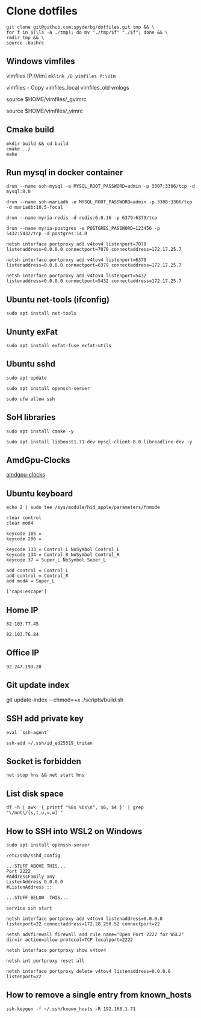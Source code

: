 # Clone dotfiles

```
git clone git@github.com:spyderbg/dotfiles.git tmp && \ 
for f in $(\ls -A ./tmp); do mv "./tmp/$f" "./$f"; done && \
rmdir tmp && \
source .bashrc
```


## Windows vimfiles
vimfiles [P:\Vim]
``mklink /D vimfiles P:\Vim``

vimfiles - Copy
vimfiles_local
vimfiles_old
vmlogs

source $HOME/vimfiles/_gvimrc

source $HOME/vimfiles/_vimrc



## Cmake build 
    mkdir build && cd build
    cmake ../
    make


## Run mysql in docker container
```
drun --name soh-mysql -e MYSQL_ROOT_PASSWORD=admin -p 3307:3306/tcp -d mysql:8.0
```

```
drun --name soh-mariadb -e MYSQL_ROOT_PASSWORD=admin -p 3308:3306/tcp -d mariadb:10.5-focal
```

```
drun --name myria-redis -d redis:6.0.16 -p 6379:6379/tcp
```

```
drun --name myria-postgres -e POSTGRES_PASSWORD=123456 -p 5432:5432/tcp -d postgres:14.0
```

```
netsh interface portproxy add v4tov4 listenport=7070 listenaddress=0.0.0.0 connectport=7070 connectaddress=172.17.25.7
```

```
netsh interface portproxy add v4tov4 listenport=6379 listenaddress=0.0.0.0 connectport=6379 connectaddress=172.17.25.7
```

```
netsh interface portproxy add v4tov4 listenport=5432 listenaddress=0.0.0.0 connectport=5432 connectaddress=172.17.25.7
```

## Ubuntu net-tools (ifconfig)
```
sudo apt install net-tools
```

## Ununty exFat 

```
sudo apt install exfat-fuse exfat-utils
```

## Ubuntu sshd

```
sudo apt update

sudo apt install openssh-server

sudo ufw allow ssh
```

## SoH libraries
 
 ```
 sudo apt install cmake -y
 
 sudo apt install libboost1.71-dev mysql-client-8.0 libreadline-dev -y
 ```
 
 ## AmdGpu-Clocks
 
 [amdgpu-clocks](https://github.com/sibradzic/amdgpu-clocks)
 
 ## Ubuntu keyboard
 
```
echo 2 | sudo tee /sys/module/hid_apple/parameters/fnmode
```
 
```
clear control
clear mod4

keycode 105 = 
keycode 206 =

keycode 133 = Control_L NoSymbol Control_L
keycode 134 = Control_R NoSymbol Control_R
keycode 37 = Super_L NoSymbol Super_L

add control = Control_L
add control = Control_R
add mod4 = Super_L
```

```
['caps:escape']
```

## Home IP
```
82.103.77.45
```

```
82.103.76.84 
```

## Office IP
 ```
 92.247.193.20
 ```
 
 ## Git update index
 git update-index --chmod=+x ./scripts/build.sh
 
 ## SSH add private key
 ```
 eval `ssh-agent`
 ```
 ```
 ssh-add ~/.ssh/id_ed25519_tritan
 ```
 
 ## Socket is forbidden
 ```
 net stop hns && net start hns
 ```
 
 ## List disk space
 ```
 df -h | awk '{ printf "%8s %6s\n", $6, $4 }' | grep "\/mnt\/[s,t,u,v,w] "
 ```
 
 ## How to SSH into WSL2 on Windows
 ```
 sudo apt install openssh-server
 ```
 ```
/etc/ssh/sshd_config

...STUFF ABOVE THIS...
Port 2222
#AddressFamily any
ListenAddress 0.0.0.0
#ListenAddress ::

...STUFF BELOW  THIS...
```
```
service ssh start
```
```
netsh interface portproxy add v4tov4 listenaddress=0.0.0.0 listenport=22 connectaddress=172.28.250.52 connectport=22
```
```
netsh advfirewall firewall add rule name="Open Port 2222 for WSL2" dir=in action=allow protocol=TCP localport=2222
```
```
netsh interface portproxy show v4tov4
```
```
netsh int portproxy reset all
```
```
netsh interface portproxy delete v4tov4 listenaddress=0.0.0.0 listenport=22
```

## How to remove a single entry from known_hosts
```
ssh-keygen -f ~/.ssh/known_hosts -R 192.168.1.71
```
